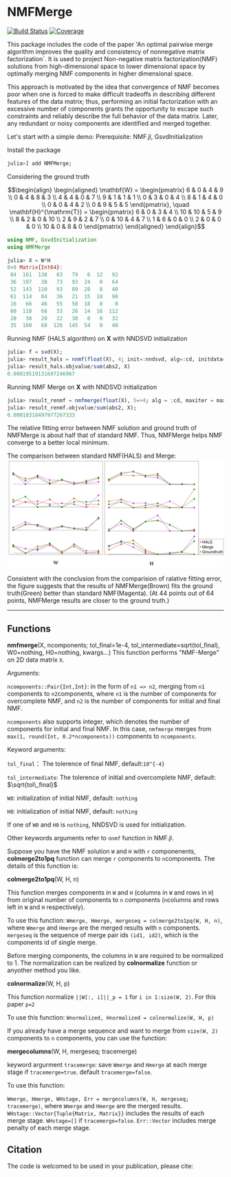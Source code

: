 # NMFMerge

<!-- [![Stable](https://img.shields.io/badge/docs-stable-blue.svg)](https://HolyLab.github.io/NMFMerge.jl/stable/) -->
<!-- [![Dev](https://img.shields.io/badge/docs-dev-blue.svg)](https://HolyLab.github.io/NMFMerge.jl/dev/) -->
[![Build Status](https://github.com/HolyLab/NMFMerge.jl/actions/workflows/CI.yml/badge.svg?branch=main)](https://github.com/HolyLab/NMFMerge.jl/actions/workflows/CI.yml?query=branch%3Amain)
[![Coverage](https://codecov.io/gh/HolyLab/NMFMerge.jl/branch/main/graph/badge.svg)](https://codecov.io/gh/HolyLab/NMFMerge.jl)

This package includes the code of the paper 'An optimal pairwise merge algorithm improves the quality and consistency of nonnegative matrix factorization`. It is used to project Non-negative matrix factorization(NMF) solutions from high-dimensional space to lower dimensional space by optimally merging NMF components in higher dimensional space.

This approach is motivated by the idea that convergence of NMF becomes poor when one is forced to make difficult tradeoffs in describing different features of the data matrix; thus, performing an initial factorization with an excessive number of components grants the opportunity to escape such constraints and reliably describe the full behavior of the data matrix. Later, any redundant or noisy components are identified and merged together.

Let's start with a simple demo:
Prerequisite: NMF.jl, GsvdInitialization

Install the package
```julia
julia>] add NMFMerge;
```

Considering the ground truth

```math
\begin{align} 
        \begin{aligned}
            \mathbf{W} = \begin{pmatrix}
                6 & 0 & 4 & 9 \\
                0 & 4 & 8 & 3 \\
                4 & 4 & 0 & 7 \\
                9 & 1 & 1 & 1 \\
                0 & 3 & 0 & 4 \\
                8 & 1 & 4 & 0 \\
                0 & 0 & 4 & 2 \\
                0 & 9 & 5 & 5 
            \end{pmatrix}, \quad
            \mathbf{H}^{\mathrm{T}} = \begin{pmatrix}
                6 & 0 & 3 & 4 \\
                10 & 10 & 5 & 9 \\
                8 & 2 & 0 & 10 \\
                2 & 9 & 2 & 7 \\
                0 & 10 & 4 & 7 \\
                1 & 6 & 0 & 0 \\
                2 & 0 & 0 & 0 \\
                10 & 0 & 8 & 0
            \end{pmatrix}
        \end{aligned}
    \end{align}
```
```julia
using NMF, GsvdInitialization
using NMFMerge
```

```julia
julia> X = W*H
8×8 Matrix{Int64}:
 84  161  138   83   79   6  12   92
 36  107   38   73   93  24   0   64
 52  143  110   93   89  28   8   40
 61  114   84   36   21  15  18   98
 16   66   46   55   58  18   0    0
 60  110   66   33   26  14  16  112
 20   38   20   22   30   0   0   32
 35  160   68  126  145  54   0   40
```
Running NMF (HALS algorithm) on $\mathbf{X}$ with NNDSVD initialization

```julia
julia> f = svd(X);
julia> result_hals = nnmf(float(X), 4; init=:nndsvd, alg=:cd, initdata=f, maxiter = max_iter, tol = 1e-4);
julia> result_hals.objvalue/sum(abs2, X)
0.00019519131697246967
```

Running NMF Merge on $\mathbf{X}$ with NNDSVD initialization
```julia
julia> result_renmf = nmfmerge(float(X), 5=>4; alg = :cd, maxiter = max_iter);
julia> result_renmf.objvalue/sum(abs2, X);
0.00010318497977267333
```
The relative fitting error between NMF solution and ground truth of NMFMerge is about half that of standard NMF. Thus, NMFMerge helps NMF converge to a better local minimum.


The comparison between standard NMF(HALS) and Merge:
![Sample Figure](images/simulation.png)

Consistent with the conclusion from the comparision of ralative fitting error, the figure suggests that the results of NMFMerge(Brown) fits the ground truth(Green) better than standard NMF(Magenta). (At 44 points out of 64 points, NMFMerge results are closer to the ground truth.)


---------------------------

## Functions

**nmfmerge**(X, ncomponents; tol_final=1e-4, tol_intermediate=sqrt(tol_final), W0=nothing, H0=nothing, kwargs...)
This function performs "NMF-Merge" on 2D data matrix ``X``.

Arguments:

``ncomponents::Pair{Int,Int}``: in the form of ``n1 => n2``, merging from ``n1`` components to ``n2``components, where ``n1`` is the number of components for overcomplete NMF, and ``n2`` is the number of components for initial and final NMF.

``ncomponents`` also supports integer, which denotes the number of components for initial and final NMF. In this case, ``nmfmerge`` merges from ``max(1, round(Int, 0.2*ncomponents))`` components to ``ncomponents``.

Keyword arguments:

``tol_final``： The tolerence of final NMF, default:``10^{-4}``

``tol_intermediate``: The tolerence of initial and overcomplete NMF, default: $\sqrt{tol\_final}$

``W0``: initialization of initial NMF, default: ``nothing``

``H0``: initialization of initial NMF, default: ``nothing``

If one of ``W0`` and ``H0`` is ``nothing``, NNDSVD is used for initialization.


Other keywords arguments refer to ``nnmf`` function in NMF.jl.

Suppose you have the NMF solution ``W`` and ``H`` with ``r`` componenents, **colmerge2to1pq** function can merge ``r`` components to ``n``components. The details of this function is:

**colmerge2to1pq**(W, H, n)

This function merges components in ``W`` and ``H`` (columns in ``W`` and rows in ``H``) from original number of components to ``n`` components (``n``columns and rows left in ``W`` and ``H`` respectively).

To use this function:
`Wmerge, Hmerge, mergeseq = colmerge2to1pq(W, H, n)`, where ``Wmerge`` and ``Hmerge`` are the merged results with ``n`` components. ``mergeseq`` is the sequence of merge pair ids ``(id1, id2)``, which is the components id of single merge.

Before merging components, the columns in ``W`` are required to be normalized to 1. The normalization can be realized by **colnormalize** function or anyother method you like.

**colnormalize**(W, H, p)

This function normalize ``||W[:, i]||_p = 1`` for ``i in 1:size(W, 2)``. For this paper ``p=2``

To use this function:
`Wnormalized, Hnormalized = colnormalize(W, H, p)`

If you already have a merge sequence and want to merge from ``size(W, 2)`` components to ``n`` components, you can use the function:

**mergecolumns**(W, H, mergeseq; tracemerge)

keyword argurment ``tracemerge``: save ``Wmerge`` and ``Hmerge`` at each merge stage if ``tracemerge=true``. default ``tracemerge=false``.

To use this function:

`Wmerge, Hmerge, WHstage, Err = mergecolumns(W, H, mergeseq; tracemerge)`, where ``Wmerge`` and ``Hmerge`` are the merged results. ``WHstage::Vector{Tuple{Matrix, Matrix}}`` includes the results of each merge stage. ``WHstage=[]`` if ``tracemerge=false``. ``Err::Vector`` includes merge penalty of each merge stage.

## Citation
The code is welcomed to be used in your publication, please cite:


